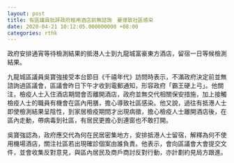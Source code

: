 ```yaml
---
layout: post
title: 有區議員批評政府租用酒店前無諮詢　憂導致社區感染
date: 2020-04-21 10:12:05.000000000 +08:00
categories: rthk
---
```


政府安排通宵等待檢測結果的抵港人士到九龍城富豪東方酒店，留宿一日等候檢測結果。

九龍城區議員吳寶強接受本台節目《千禧年代》訪問時表示，不滿政府決定前並無諮詢過區議會，區議會昨日下午才收到電郵通知，形容政府「霸王硬上弓」。他關注，檢疫人士入住酒店期間會否離開酒店，政府並無交代相關保安措施，加上接觸檢疫人士的職員有機會在區內用膳，擔心導致社區感染。他又說，過往有抵港人士即使檢測結果呈陰性，到家居檢疫期間才出現病徵，擔心檢疫人士離開酒店後，在區內走動，帶病毒到社區，有居民更擔心到連窗也不敢打開。

吳寶強認為，政府應交代為何在民居密集地方，安排抵港人士留宿，解釋為何不使用機場酒店，關注社區若出現確診個案由誰負責。他表示，會向區議會大會提交文件，並會收集反對意見，與區內居民及商戶商討反對行動，亦計劃約見局方跟進。
